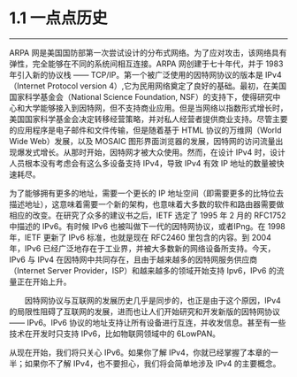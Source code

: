 # 1.1 一点点历史
-----------

ARPA 网是美国国防部第一次尝试设计的分布式网络。为了应对攻击，该网络具有弹性，完全能够在不同的系统间相互连接。ARPA 网创建于七十年代，并于 1983 年引入新的协议栈 —— TCP/IP。第一个被广泛使用的因特网协议的版本是 IPv4（Internet Protocol version 4）,它为民用网络奠定了良好的基础。最初，在美国国家科学基金会（National Science Foundation, NSF）的支持下，使得研究中心和大学能够接入到因特网，但不支持商业应用。但是当网络以指数形式增长时，美国国家科学基金会决定转移经营策略，并对私人经营者提供商业支持。尽管主要的应用程序是电子邮件和文件传输，但是随着基于 HTML 协议的万维网（World Wide Web）发展，以及 MOSAIC 图形界面浏览器的发展，因特网的访问流量出现爆发式增长。从那时开始，因特网才被大众使用。然而，在设计 IPv4 时，设计人员根本没有考虑会有这么多设备支持 IPv4，导致 IPv4 有效 IP 地址的数量被快速耗尽。

为了能够拥有更多的地址，需要一个更长的 IP 地址空间（即需要更多的比特位去描述地址），这意味着需要一个新的架构，也意味着大多数的软件和路由器需要做相应的改变。在研究了众多的建议书之后，IETF 选定了 1995 年 2 月的 RFC1752 中描述的 IPv6。有时候 IPv6 也被叫做下一代的因特网协议，或者IPng。在 1998 年，IETF 更新了 IPv6 标准，也就是现在 RFC2460 里包含的内容。到 2004 年，IPv6 已经广泛地存在于工业界，并被大多数新的网络设备所支持。今天，IPv6 与 IPv4 在因特网中共同存在，且由于越来越多的因特网服务供应商（Internet Server Provider，ISP）和越来越多的领域开始支持 Ipv6，IPv6 的流量正在开始上升。

　　因特网协议与互联网的发展历史几乎是同步的，也正是由于这个原因，IPv4 的局限性阻碍了互联网的发展，进而也让人们开始研究和开发新版的因特网协议 —— IPv6。IPv6 协议的地址支持让所有设备进行互连，并收发信息。甚至有一些技术在开发时只支持 IPv6，比如物联网领域中的 6LowPAN。

从现在开始，我们将只关心 IPv6。如果你了解 IPv4，你就已经掌握了本章的一半；如果你不了解 IPv4，也不要担心，我们将会简单地涉及 IPv4 的主要概念。
